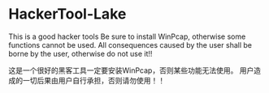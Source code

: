 # HackerTool-Lake
This is a good hacker tools Be sure to install WinPcap, otherwise some functions cannot be used. 
All consequences caused by the user shall be borne by the user, otherwise do not use it!!

这是一个很好的黑客工具一定要安装WinPcap，否则某些功能无法使用。 用户造成的一切后果由用户自行承担，否则请勿使用！！
